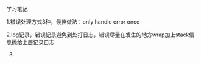 学习笔记

1.错误处理方式3种，最佳做法：only handle error once


2.log记录，错误记录避免到处打日志，错误尽量在发生的地方wrap加上stack信息抛给上层记录日志

3.